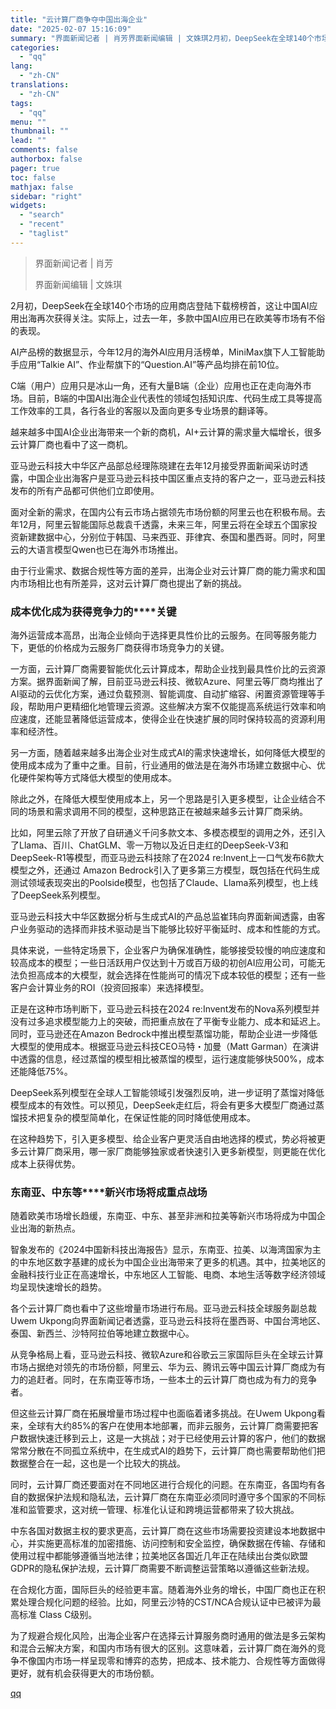 ```yaml
---
title: "云计算厂商争夺中国出海企业"
date: "2025-02-07 15:16:09"
summary: "界面新闻记者 | 肖芳界面新闻编辑 | 文姝琪2月初，DeepSeek在全球140个市场的应用商店登..."
categories:
  - "qq"
lang:
  - "zh-CN"
translations:
  - "zh-CN"
tags:
  - "qq"
menu: ""
thumbnail: ""
lead: ""
comments: false
authorbox: false
pager: true
toc: false
mathjax: false
sidebar: "right"
widgets:
  - "search"
  - "recent"
  - "taglist"
---
```


> 界面新闻记者 | 肖芳
> 
> 界面新闻编辑 | 文姝琪

2月初，DeepSeek在全球140个市场的应用商店登陆下载榜榜首，这让中国AI应用出海再次获得关注。实际上，过去一年，多款中国AI应用已在欧美等市场有不俗的表现。

AI产品榜的数据显示，今年12月的海外AI应用月活榜单，MiniMax旗下人工智能助手应用“Talkie AI”、作业帮旗下的“Question.AI”等产品均排在前10位。

C端（用户）应用只是冰山一角，还有大量B端（企业）应用也正在走向海外市场。目前，B端的中国AI出海企业代表性的领域包括知识库、代码生成工具等提高工作效率的工具，各行各业的客服以及面向更多专业场景的翻译等。

越来越多中国AI企业出海带来一个新的商机，AI+云计算的需求量大幅增长，很多云计算厂商也看中了这一商机。

亚马逊云科技大中华区产品部总经理陈晓建在去年12月接受界面新闻采访时透露，中国企业出海客户是亚马逊云科技中国区重点支持的客户之一，亚马逊云科技发布的所有产品都可供他们立即使用。

面对全新的需求，在国内公有云市场占据领先市场份额的阿里云也在积极布局。去年12月，阿里云智能国际总裁袁千透露，未来三年，阿里云将在全球五个国家投资新建数据中心，分别位于韩国、马来西亚、菲律宾、泰国和墨西哥。同时，阿里云的大语言模型Qwen也已在海外市场推出。

由于行业需求、数据合规性等方面的差异，出海企业对云计算厂商的能力需求和国内市场相比也有所差异，这对云计算厂商也提出了新的挑战。

### **成本优化成为获得****竞争力****的****关键**

海外运营成本高昂，出海企业倾向于选择更具性价比的云服务。在同等服务能力下，更低的价格成为云服务厂商获得市场竞争力的关键。

一方面，云计算厂商需要智能优化云计算成本，帮助企业找到最具性价比的云资源方案。据界面新闻了解，目前亚马逊云科技、微软Azure、阿里云等厂商均推出了AI驱动的云优化方案，通过负载预测、智能调度、自动扩缩容、闲置资源管理等手段，帮助用户更精细化地管理云资源。这些解决方案不仅能提高系统运行效率和响应速度，还能显著降低运营成本，使得企业在快速扩展的同时保持较高的资源利用率和经济性。

另一方面，随着越来越多出海企业对生成式AI的需求快速增长，如何降低大模型的使用成本成为了重中之重。目前，行业通用的做法是在海外市场建立数据中心、优化硬件架构等方式降低大模型的使用成本。

除此之外，在降低大模型使用成本上，另一个思路是引入更多模型，让企业结合不同的场景和需求调用不同的模型，这种思路正在被越来越多云计算厂商采纳。

比如，阿里云除了开放了自研通义千问多款文本、多模态模型的调用之外，还引入了Llama、百川、ChatGLM、零一万物以及近日走红的DeepSeek-V3和DeepSeek-R1等模型，而亚马逊云科技除了在2024 re:Invent上一口气发布6款大模型之外，还通过 Amazon Bedrock引入了更多第三方模型，既包括在代码生成测试领域表现突出的Poolside模型，也包括了Claude、Llama系列模型，也上线了DeepSeek系列模型。

亚马逊云科技大中华区数据分析与生成式AI的产品总监崔玮向界面新闻透露，由客户业务驱动的选择而非技术驱动是当下能够比较好平衡延时、成本和性能的方式。

具体来说，一些特定场景下，企业客户为确保准确性，能够接受较慢的响应速度和较高成本的模型；一些日活跃用户仅达到十万或百万级的初创AI应用公司，可能无法负担高成本的大模型，就会选择在性能尚可的情况下成本较低的模型；还有一些客户会计算业务的ROI（投资回报率）来选择模型。

正是在这种市场判断下，亚马逊云科技在2024 re:Invent发布的Nova系列模型并没有过多追求模型能力上的突破，而把重点放在了平衡专业能力、成本和延迟上。同时，亚马逊还在Amazon Bedrock中推出模型蒸馏功能，帮助企业进一步降低大模型的使用成本。根据亚马逊云科技CEO马特・加曼（Matt Garman）在演讲中透露的信息，经过蒸馏的模型相比被蒸馏的模型，运行速度能够快500%，成本还能降低75%。

DeepSeek系列模型在全球人工智能领域引发强烈反响，进一步证明了蒸馏对降低模型成本的有效性。可以预见，DeepSeek走红后，将会有更多大模型厂商通过蒸馏技术把复杂的模型简单化，在保证性能的同时降低使用成本。

在这种趋势下，引入更多模型、给企业客户更灵活自由地选择的模式，势必将被更多云计算厂商采用，哪一家厂商能够独家或者快速引入更多新模型，则更能在优化成本上获得优势。

### **东南亚、中东等****新兴市场将成重点战场**

随着欧美市场增长趋缓，东南亚、中东、甚至非洲和拉美等新兴市场将成为中国企业出海的新热点。

智象发布的《2024中国新科技出海报告》显示，东南亚、拉美、以海湾国家为主的中东地区数字基建的成长为中国企业出海带来了更多的机遇。其中，拉美地区的金融科技行业正在高速增长，中东地区人工智能、电商、本地生活等数字经济领域均呈现快速增长的趋势。

各个云计算厂商也看中了这些增量市场进行布局。亚马逊云科技全球服务副总裁Uwem Ukpong向界面新闻记者透露，亚马逊云科技将在墨西哥、中国台湾地区、泰国、新西兰、沙特阿拉伯等地建立数据中心。

从竞争格局上看，亚马逊云科技、微软Azure和谷歌云三家国际巨头在全球云计算市场占据绝对领先的市场份额，阿里云、华为云、腾讯云等中国云计算厂商成为有力的追赶者。同时，在东南亚等市场，一些本土的云计算厂商也成为有力的竞争者。

但这些云计算厂商在拓展增量市场过程中也面临着诸多挑战。在Uwem Ukpong看来，全球有大约85%的客户在使用本地部署，而非云服务，云计算厂商需要把客户数据快速迁移到云上，这是一大挑战；对于已经使用云计算的客户，他们的数据常常分散在不同孤立系统中，在生成式AI的趋势下，云计算厂商也需要帮助他们把数据整合在一起，这也是一个比较大的挑战。

同时，云计算厂商还要面对在不同地区进行合规化的问题。在东南亚，各国均有各自的数据保护法规和隐私法，云计算厂商在东南亚必须同时遵守多个国家的不同标准和监管要求，这对统一管理、标准化认证和跨境运营都带来了较大挑战。

中东各国对数据主权的要求更高，云计算厂商在这些市场需要投资建设本地数据中心，并实施更高标准的加密措施、访问控制和安全监控，确保数据在传输、存储和使用过程中都能够遵循当地法律；拉美地区各国近几年正在陆续出台类似欧盟GDPR的隐私保护法规，云计算厂商需要不断调整运营策略以遵循这些新法规。

在合规化方面，国际巨头的经验更丰富。随着海外业务的增长，中国厂商也正在积累处理合规化问题的经验。比如，阿里云沙特的CST/NCA合规认证中已被评为最高标准 Class C级别。

为了规避合规化风险，出海企业客户在选择云计算服务商时通用的做法是多云架构和混合云解决方案，和国内市场有很大的区别。这意味着，云计算厂商在海外的竞争不像国内市场一样呈现零和博弈的态势，把成本、技术能力、合规性等方面做得更好，就有机会获得更大的市场份额。

[qq](https://new.qq.com/rain/a/20250207A05DCY00)
